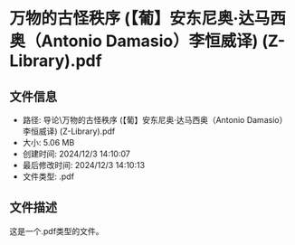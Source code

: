 ﻿# 万物的古怪秩序 (【葡】安东尼奥·达马西奥（Antonio Damasio）李恒威译) (Z-Library).pdf

## 文件信息
- 路径: 导论\万物的古怪秩序 (【葡】安东尼奥·达马西奥（Antonio Damasio）李恒威译) (Z-Library).pdf
- 大小: 5.06 MB
- 创建时间: 2024/12/3 14:10:07
- 最后修改时间: 2024/12/3 14:10:13
- 文件类型: .pdf

## 文件描述
这是一个.pdf类型的文件。

